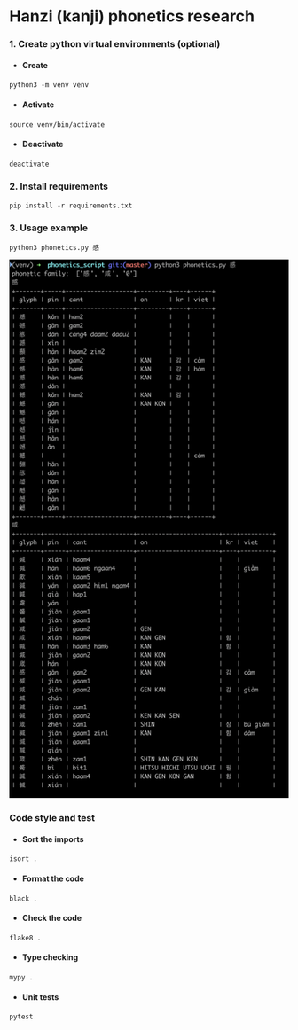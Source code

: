 # Hanzi (kanji) phonetics research

### 1. Create python virtual environments (optional)
* #### Create
````
python3 -m venv venv
````
* #### Activate
````
source venv/bin/activate
````
* #### Deactivate
````
deactivate
````
### 2. Install requirements
````
pip install -r requirements.txt
````

### 3. Usage example
````
python3 phonetics.py 感
````
![漢字音符画像](/docs/sample_image.png?raw=true "漢字音符画像")


### Code style and test
* #### Sort the imports
````
isort .
````
* #### Format the code
````
black .
````
* #### Check the code
````
flake8 .
````
* #### Type checking
````
mypy .
````
* #### Unit tests
````
pytest
````
